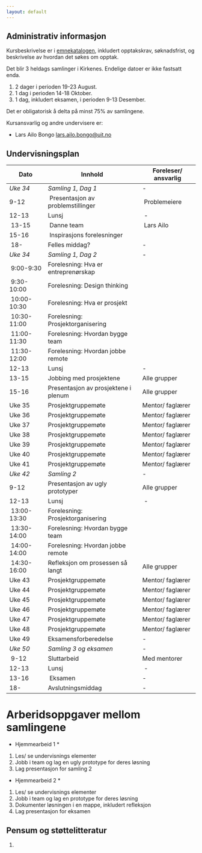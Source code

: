 ```yaml
---
layout: default
---
```


## Administrativ informasjon

Kursbeskrivelse er i [emnekatalogen](https://uit.no/utdanning/emner/emne/841390/inf-6010), inkludert opptakskrav, søknadsfrist, og beskrivelse av hvordan det søkes om opptak. 

Det blir 3 heldags samlinger i Kirkenes. Endelige datoer er ikke fastsatt enda.
1. 2 dager i perioden 19-23 August.
2. 1 dag i perioden 14-18 Oktober.
3. 1 dag, inkludert eksamen, i perioden 9-13 Desember.

Det er obligatorisk å delta på minst 75% av samlingene.

Kursansvarlig og andre undervisere er:
- Lars Ailo Bongo <lars.ailo.bongo@uit.no>

## Undervisningsplan

| Dato    	| Innhold		| Foreleser/ ansvarlig |
|-----------|-----------|----------------------|
| *Uke 34* | *Samling 1, Dag 1*           | - |
| 9-12  | Presentasjon av problemstillinger | Problemeiere | 
| 12-13 | Lunsj                             | - |
| 13-15 | Danne team                        | Lars Ailo |
| 15-16 | Inspirasjons forelesninger        | |
| 18-   | Felles middag?                    | - |
| *Uke 34* | *Samling 1, Dag 2*           | - |
| 9:00-9:30   | Forelesning: Hva er entreprenørskap | |
| 9:30-10:00  | Forelesning: Design thinking        | |
| 10:00-10:30 | Forelesning: Hva er prosjekt        | |
| 10:30-11:00 | Forelesning: Prosjektorganisering   | |
| 11:00-11:30 | Forelesning: Hvordan bygge team     | |
| 11:30-12:00 | Forelesning: Hvordan jobbe remote   | |
| 12-13 | Lunsj                                | - |
| 13-15 | Jobbing med prosjektene              | Alle grupper |
| 15-16 | Presentasjon av prosjektene i plenum | Alle grupper |
| Uke 35 | Prosjektgruppemøte | Mentor/ faglærer |
| Uke 36 | Prosjektgruppemøte | Mentor/ faglærer |
| Uke 37 | Prosjektgruppemøte | Mentor/ faglærer |
| Uke 38 | Prosjektgruppemøte | Mentor/ faglærer |
| Uke 39 | Prosjektgruppemøte | Mentor/ faglærer |
| Uke 40 | Prosjektgruppemøte | Mentor/ faglærer |
| Uke 41 | Prosjektgruppemøte | Mentor/ faglærer |
| *Uke 42* | *Samling 2*           | - |
| 9-12  | Presentasjon av ugly prototyper   | Alle grupper |
| 12-13 | Lunsj                             | - |
| 13:00-13:30 | Forelesning: Prosjektorganisering   | |
| 13:30-14:00 | Forelesning: Hvordan bygge team     | |
| 14:00-14:00 | Forelesning: Hvordan jobbe remote   | |
| 14:30-16:00 | Refleksjon om prosessen så langt    | Alle grupper |
| Uke 43 | Prosjektgruppemøte | Mentor/ faglærer |
| Uke 44 | Prosjektgruppemøte | Mentor/ faglærer |
| Uke 45 | Prosjektgruppemøte | Mentor/ faglærer |
| Uke 46 | Prosjektgruppemøte | Mentor/ faglærer |
| Uke 47 | Prosjektgruppemøte | Mentor/ faglærer |
| Uke 48 | Prosjektgruppemøte | Mentor/ faglærer |
| Uke 49 | Eksamensforberedelse | - |
| *Uke 50* | *Samling 3 og eksamen*  | - |
| 9-12  | Sluttarbeid                  | Med mentorer |
| 12-13 | Lunsj                        | - |
| 13-16 | Eksamen                      | - |
| 18-   | Avslutningsmiddag            | - |

# Arberidsoppgaver mellom samlingene

* Hjemmearbeid 1 *
1. Les/ se undervisnings elementer
2. Jobb i team og lag en ugly prototype for deres løsning
3. Lag presentasjon for samling 2

* Hjemmearbeid 2 *
1. Les/ se undervisnings elementer
2. Jobb i team og lag en prototype for deres løsning
3. Dokumenter løsningen i en mappe, inkludert refleksjon
4. Lag presentasjon for eksamen





## Pensum og støttelitteratur

1.


